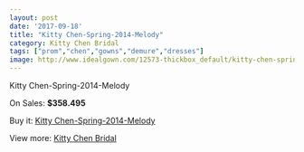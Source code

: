 ```yaml
---
layout: post
date: '2017-09-18'
title: "Kitty Chen-Spring-2014-Melody"
category: Kitty Chen Bridal
tags: ["prom","chen","gowns","demure","dresses"]
image: http://www.idealgown.com/12573-thickbox_default/kitty-chen-spring-2014-melody.jpg
---
```

Kitty Chen-Spring-2014-Melody

On Sales: **$358.495**
<a href="https://www.idealgown.com/en/kitty-chen-bridal/5063-kitty-chen-spring-2014-melody.html"><amp-img layout="responsive" width="600" height="600" src="//www.idealgown.com/12573-thickbox_default/kitty-chen-spring-2014-melody.jpg" alt="Kitty Chen-Spring-2014-Melody 0" /></a>
<a href="https://www.idealgown.com/en/kitty-chen-bridal/5063-kitty-chen-spring-2014-melody.html"><amp-img layout="responsive" width="600" height="600" src="//www.idealgown.com/12574-thickbox_default/kitty-chen-spring-2014-melody.jpg" alt="Kitty Chen-Spring-2014-Melody 1" /></a>
<a href="https://www.idealgown.com/en/kitty-chen-bridal/5063-kitty-chen-spring-2014-melody.html"><amp-img layout="responsive" width="600" height="600" src="//www.idealgown.com/12572-thickbox_default/kitty-chen-spring-2014-melody.jpg" alt="Kitty Chen-Spring-2014-Melody 2" /></a>

Buy it: [Kitty Chen-Spring-2014-Melody](https://www.idealgown.com/en/kitty-chen-bridal/5063-kitty-chen-spring-2014-melody.html "Kitty Chen-Spring-2014-Melody")

View more: [Kitty Chen Bridal](https://www.idealgown.com/en/65-kitty-chen-bridal "Kitty Chen Bridal")